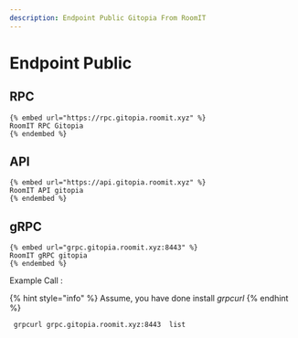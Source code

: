 ```yaml
---
description: Endpoint Public Gitopia From RoomIT
---
```


# Endpoint Public

## RPC
    {% embed url="https://rpc.gitopia.roomit.xyz" %}
    RoomIT RPC Gitopia
    {% endembed %}

## API
    {% embed url="https://api.gitopia.roomit.xyz" %}
    RoomIT API gitopia
    {% endembed %}

## gRPC
    {% embed url="grpc.gitopia.roomit.xyz:8443" %}
    RoomIT gRPC gitopia
    {% endembed %}

Example Call :

{% hint style="info" %}
Assume, you have done install _grpcurl_
{% endhint %}

```bash
 grpcurl grpc.gitopia.roomit.xyz:8443  list
```

